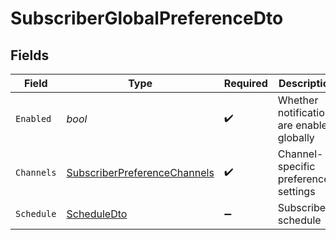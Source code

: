 # SubscriberGlobalPreferenceDto


## Fields

| Field                                                                                   | Type                                                                                    | Required                                                                                | Description                                                                             |
| --------------------------------------------------------------------------------------- | --------------------------------------------------------------------------------------- | --------------------------------------------------------------------------------------- | --------------------------------------------------------------------------------------- |
| `Enabled`                                                                               | *bool*                                                                                  | :heavy_check_mark:                                                                      | Whether notifications are enabled globally                                              |
| `Channels`                                                                              | [SubscriberPreferenceChannels](../../Models/Components/SubscriberPreferenceChannels.md) | :heavy_check_mark:                                                                      | Channel-specific preference settings                                                    |
| `Schedule`                                                                              | [ScheduleDto](../../Models/Components/ScheduleDto.md)                                   | :heavy_minus_sign:                                                                      | Subscriber schedule                                                                     |